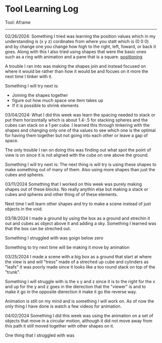 # Tool Learning Log

Tool: Aframe

---

02/26/2024:
Something I tried was learning the position values which in my understanding is (x y z) cordinates from where you statt which is (0 0 0) and by change one you change how high to the right, left, foward, or back it goes. Along with this I also tried using shapes that were the basic ones such as a ring with animation and a pane that is a square.
[positioning](https://www.youtube.com/watch?v=ENvi-oX4gP8&pp=ygUkaG93IHBvc2l0aW9uaW5nIHdvcmtzIGluIGFmcmFtZSBodG1s)

A trouble I ran into was making the shapes join and instead focused on where it would be rather than how it would be and focues on it more the next time I tinker with it.

Something I will try next is:
* Joining the shapes together
* figure out how much space one item takes up
* If it is possible to shrink elements


03/04/2024:
What I did this week was learn the spacing needed to stack or put them horizontally which is about 1.4-.5 for stacking spheres and the cubes can stack on a 1 per cube. I learned this through tinkering with the shapes and changing only one of tha values to see which one is the optimal for having them together but not going into each other or leave a gap of space.

The only trouble I ran on doing this was finding out what spot the point of view is on since it is not aligned with the cube on one above the ground.

Something I will try next is:
The next thing is will try is using these shapes to make something out of many of them.
Also using more shapes than just the cubes and spheres.

03/11/2024
Something that I worked on this week was purely making shapes out of these blocks. No really anythin else but making a stack or cubes and spheres and other thing of of these elements.

Next time I will learn other shapes and try to make a scene instead of just objects in the void.

03/18/2024
I made a ground by using the box as a ground and strechin it out and cubes as object above it and adding a sky. Something I learned was that the box can be streched out.

Something I struggled with was goign below zero

Something to try next time will be making it move by animation


03/25/2024
I made a scene with a big box as a ground that start at where the view is and will "tress" made of a streched up cube and cylinders as "leafs" it was poorly made since it looks like a too round stack on top of the "trunk".

Something I will struggle with is the x y and z since it is to the right for the x and up for the y and z goes in the dierection that the "viewer" is and to make it go in the opposite dierection it make it go the reverse way.

Animation is still on my mind and is something I will work on. As of now the only thing I have done is watch a few videos for animation.

04/02/2024
Something I did this week was using the animation on a set of objects that move in a circular motion, although it did not move away from this path it still moved together with other shapes on it.

One thing that I struggled with was 


<!--
* Links you used today (websites, videos, etc)
* Things you tried, progress you made, etc
* Challenges, a-ha moments, etc
* Questions you still have
* What you're going to try next
-->
